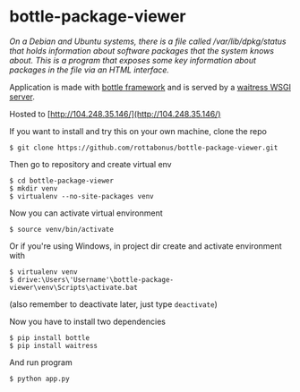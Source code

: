 # bottle-package-viewer

_On a Debian and Ubuntu systems, there is a file called /var/lib/dpkg/status that holds information about software packages that the system knows about. 
This is a program that exposes some key information about packages in the file via an HTML interface._

Application is made with [bottle framework](https://bottlepy.org/docs/dev/index.html) and is served by a [waitress WSGI server](https://docs.pylonsproject.org/projects/waitress/en/stable/).

Hosted to [http://104.248.35.146/](http://104.248.35.146/)

If you want to install and try this on your own machine, clone the repo

```
$ git clone https://github.com/rottabonus/bottle-package-viewer.git
```

Then go to repository and create virtual env

```
$ cd bottle-package-viewer
$ mkdir venv
$ virtualenv --no-site-packages venv
```

Now you can activate virtual environment

```
$ source venv/bin/activate
```
Or if you're using Windows, in project dir create and activate environment with

```
$ virtualenv venv
$ drive:\Users\'Username'\bottle-package-viewer\venv\Scripts\activate.bat
```


(also remember to deactivate later, just type `deactivate`)

Now you have to install two dependencies

```
$ pip install bottle
$ pip install waitress
```

And run program

```
$ python app.py
```
